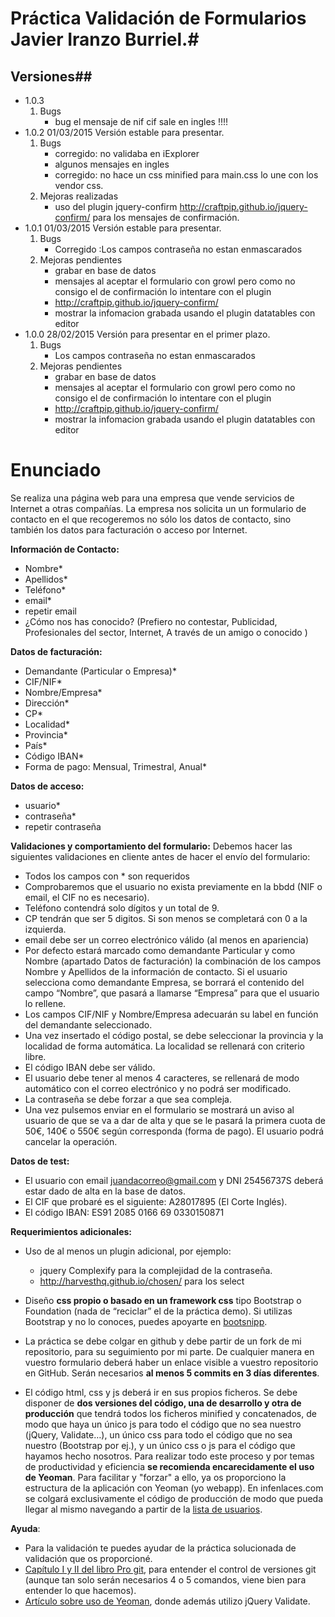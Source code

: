 # Práctica Validación de Formularios Javier Iranzo Burriel.#
## Versiones##
*   1.0.3 
    1. Bugs
        * bug el mensaje de nif cif sale en ingles !!!!
*   1.0.2 01/03/2015 Versión estable para presentar.
    1.  Bugs
        * corregido: no validaba en iExplorer 
        * algunos mensajes en ingles
        * corregido: no hace un css minified para main.css lo une con los vendor css.
    2.  Mejoras realizadas
        * uso del plugin jquery-confirm http://craftpip.github.io/jquery-confirm/ para los mensajes de confirmación.
*   1.0.1 01/03/2015 Versión estable para presentar.
    1.  Bugs
        * Corregido :Los campos contraseña no estan enmascarados
    2.  Mejoras pendientes
        * grabar en base de datos
        * mensajes al aceptar el formulario con growl pero como no consigo el de confirmación lo intentare con el plugin
        * http://craftpip.github.io/jquery-confirm/
        * mostrar la infomacion grabada usando el plugin datatables con editor
*   1.0.0 28/02/2015 Versión para presentar en el primer plazo.
    1.  Bugs
        * Los campos contraseña no estan enmascarados
    2.  Mejoras pendientes
        * grabar en base de datos
        * mensajes al aceptar el formulario con growl pero como no consigo el de confirmación lo intentare con el plugin
        * http://craftpip.github.io/jquery-confirm/
        * mostrar la infomacion grabada usando el plugin datatables con editor

# Enunciado

Se realiza una página web para una empresa que vende servicios de Internet a otras compañías.
La empresa nos solicita un un formulario de contacto en el que recogeremos no sólo los datos de contacto, sino también los datos para facturación o acceso por Internet.

**Información de Contacto:**
- Nombre*       
- Apellidos*    
- Teléfono*
- email*    
- repetir email         
- ¿Cómo nos has conocido? (Prefiero no contestar, Publicidad, Profesionales del sector, Internet, A través de un amigo o conocido )

**Datos de facturación:**
- Demandante (Particular o Empresa)*
- CIF/NIF*
- Nombre/Empresa*
- Dirección*
- CP*
- Localidad*
- Provincia*
- País*
- Código IBAN*      
- Forma de pago: Mensual, Trimestral, Anual*    

**Datos de acceso:**
- usuario*      
- contraseña*   
- repetir contraseña    

**Validaciones y comportamiento del formulario:**
Debemos hacer las siguientes validaciones en cliente antes de hacer el envío del formulario:
- Todos los campos con * son requeridos 
- Comprobaremos que el usuario no exista previamente en la bbdd (NIF o email, el CIF no es necesario).
- Teléfono contendrá solo dígitos y un total de 9.  
- CP tendrán que ser 5 digitos. Si son menos se completará con 0 a la izquierda.
- email debe ser un correo electrónico válido (al menos en apariencia)
- Por defecto estará marcado como demandante Particular y como Nombre (apartado Datos de facturación) la combinación de los campos Nombre y Apellidos de la información de contacto. Si el usuario selecciona como demandante Empresa, se borrará el contenido del campo “Nombre”, que pasará a llamarse “Empresa” para que el usuario lo rellene.  
- Los campos CIF/NIF y Nombre/Empresa adecuarán su label en función del demandante seleccionado.
- Una vez insertado el código postal, se debe seleccionar la provincia y la localidad de forma automática. La localidad se rellenará con criterio libre.
- El código IBAN debe ser válido.
- El usuario debe tener al menos 4 caracteres, se rellenará de modo automático  con el correo electrónico y no podrá ser modificado.
- La contraseña se debe forzar a que sea compleja.
- Una vez pulsemos enviar en el formulario se mostrará un aviso al usuario de que se va a dar de alta y que se le pasará la primera cuota de 50€, 140€ o 550€ según corresponda (forma de pago). El usuario podrá cancelar la operación.

**Datos de test:** 
- El usuario con email juandacorreo@gmail.com y DNI 25456737S deberá estar dado de alta en la base de datos. 
- El CIF que probaré es el siguiente: A28017895 (El Corte Inglés).
- El código IBAN: ES91 2085 0166 69 0330150871

    
**Requerimientos adicionales:**
- Uso de al menos un plugin adicional, por ejemplo:
    - jquery Complexify para la complejidad de la contraseña.
    - http://harvesthq.github.io/chosen/ para los select

- Diseño **css propio o basado en un framework css** tipo Bootstrap o Foundation (nada de “reciclar” el de la práctica demo).  Si utilizas Bootstrap y no lo conoces, puedes apoyarte en [bootsnipp](http://bootsnipp.com/forms).

- La práctica se debe colgar en github y debe partir de un fork de mi repositorio, para su seguimiento por mi parte. De cualquier manera en vuestro formulario deberá haber un enlace visible a vuestro repositorio en GitHub. Serán necesarios **al menos 5 commits en 3 días diferentes**.

- El código html, css y js deberá ir en sus propios ficheros. Se debe disponer de **dos versiones del código, una de desarrollo y otra de producción** que tendrá todos los ficheros minified y concatenados, de modo que haya un único js para todo el código que no sea nuestro (jQuery, Validate…), un único css para todo el código que no sea nuestro (Bootstrap por ej.), y un único css o js para el código que hayamos hecho nosotros. Para realizar todo este proceso  y por temas de productividad y eficiencia **se recomienda encarecidamente el uso de Yeoman**. Para facilitar y "forzar" a ello, ya os proporciono la estructura de la aplicación con Yeoman (yo webapp). En infenlaces.com se colgará exclusivamente el código de producción de modo que pueda llegar al mismo navegando a partir de la [lista de usuarios](http://www.infenlaces.com).

**Ayuda**:
- Para la validación te puedes ayudar de la práctica solucionada de validación que os proporcioné.
- [Capítulo I y II del libro Pro git](http://git-scm.com/book/es/v1), para entender el control de versiones git (aunque tan solo serán necesarios 4 o 5 comandos, viene bien para entender lo que hacemos).
- [Artículo sobre uso de Yeoman](http://www.formandome.es/varios/yeoman-automatizar-el-flujo-de-trabajo-en-desarrollo-web/), donde además utilizo jQuery Validate.